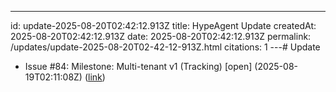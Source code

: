 ---
id: update-2025-08-20T02:42:12.913Z
title: HypeAgent Update
createdAt: 2025-08-20T02:42:12.913Z
date: 2025-08-20T02:42:12.913Z
permalink: /updates/update-2025-08-20T02-42-12-913Z.html
citations: 1
---# Update

- Issue #84: Milestone: Multi-tenant v1 (Tracking) [open] (2025-08-19T02:11:08Z) ([link](https://github.com/noahcoffey/bizd/issues/84))

